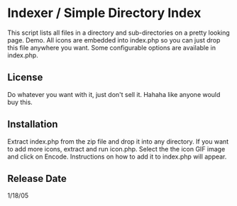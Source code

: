 #  Indexer / Simple Directory Index

This script lists all files in a directory and sub-directories on a pretty looking page. Demo. All icons are embedded into index.php so you can just drop this file anywhere you want. Some configurable options are available in index.php. 

## License

Do whatever you want with it, just don't sell it. Hahaha like anyone would buy this.

## Installation

Extract index.php from the zip file and drop it into any directory. If you want to add more icons, extract and run icon.php. Select the the icon GIF image and click on Encode. Instructions on how to add it to index.php will appear. 

## Release Date

1/18/05
